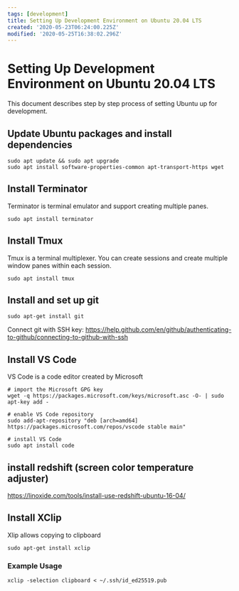 ```yaml
---
tags: [development]
title: Setting Up Development Environment on Ubuntu 20.04 LTS
created: '2020-05-23T06:24:00.225Z'
modified: '2020-05-25T16:38:02.296Z'
---
```


# Setting Up Development Environment on Ubuntu 20.04 LTS

This document describes step by step process of setting Ubuntu up for development.



## Update Ubuntu packages and install dependencies
```
sudo apt update && sudo apt upgrade
sudo apt install software-properties-common apt-transport-https wget
```

## Install Terminator 
Terminator is terminal emulator and support creating multiple panes.
```
sudo apt install terminator

```
## Install Tmux
Tmux is a terminal multiplexer. You can create sessions and create multiple window panes within each session.

```
sudo apt install tmux
```

## Install and set up git

```
sudo apt-get install git
```  
Connect git with SSH key:
https://help.github.com/en/github/authenticating-to-github/connecting-to-github-with-ssh

## Install VS Code
VS Code is a code editor created by Microsoft
```
# import the Microsoft GPG key
wget -q https://packages.microsoft.com/keys/microsoft.asc -O- | sudo apt-key add -

# enable VS Code repository 
sudo add-apt-repository "deb [arch=amd64] https://packages.microsoft.com/repos/vscode stable main"

# install VS Code
sudo apt install code
```

## install redshift (screen color temperature adjuster)
https://linoxide.com/tools/install-use-redshift-ubuntu-16-04/


## Install XClip
Xlip allows copying to clipboard

```
sudo apt-get install xclip
```
### Example Usage  
```
xclip -selection clipboard < ~/.ssh/id_ed25519.pub
```
